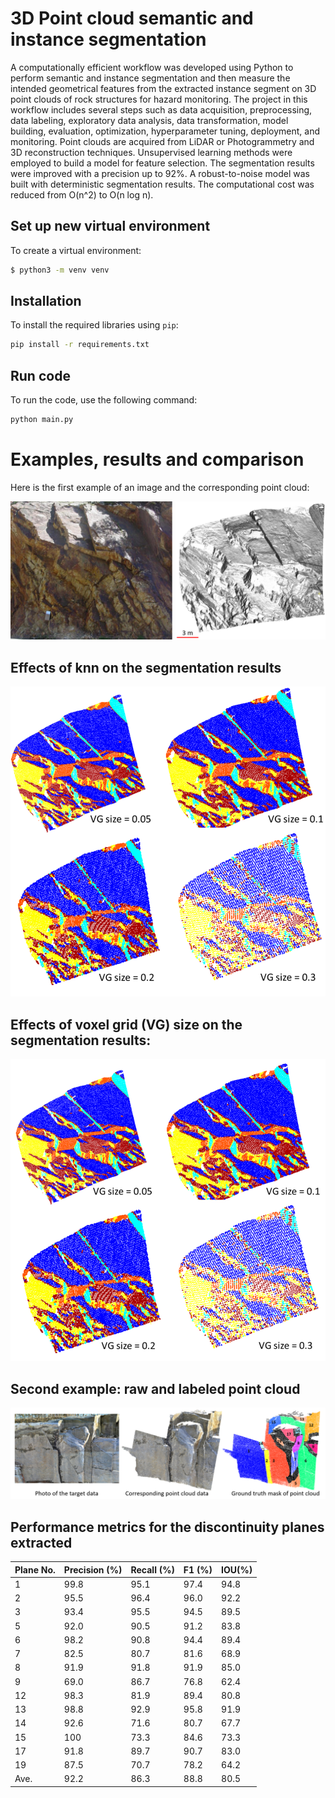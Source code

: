 # 3D Point cloud semantic and instance segmentation

A computationally efficient workflow was developed using Python to perform semantic and instance segmentation and then measure the intended geometrical features from the extracted instance segment on  3D point clouds of rock structures for hazard monitoring. The project in this workflow includes several steps such as data acquisition, preprocessing, data labeling, exploratory data analysis, data transformation, model building, evaluation, optimization, hyperparameter tuning, deployment, and monitoring. Point clouds are acquired from LiDAR or Photogrammetry and 3D reconstruction techniques. Unsupervised learning methods were employed to build a model for feature selection. The segmentation results were improved with a precision up to 92%. A robust-to-noise model was built with deterministic segmentation results. The computational cost was reduced from O(n^2) to O(n log n).


## Set up new virtual environment
To create a virtual environment:

```bash
$ python3 -m venv venv
```

## Installation

To install the required libraries using ```pip```:

```bash
pip install -r requirements.txt
```

## Run code
To run the code, use the following command:

```bash
python main.py
```

# Examples, results and comparison

Here is the first example of an image and the corresponding point cloud:

![Alt text](ImageAndPointCloud.png)

## Effects of knn on the segmentation results 
![Alt text](Knneffect.png)


## Effects of voxel grid (VG) size on the  segmentation results:
![Alt text](Voxelgridseize.png)

## Second example: raw and labeled point cloud
![Alt text](Photo_PC1_mask_.png)

## Performance metrics for the discontinuity planes extracted 
| Plane No.      | Precision (%)  | Recall (%) | F1 (%) | IOU(%) |
|----------------|----------------|----------------|----------------|----------------|
| 1              | 99.8   | 95.1             | 97.4          |94.8|
| 2              | 95.5   | 96.4             | 96.0          |92.2|
| 3              | 93.4   | 95.5             | 94.5          |89.5|
| 5              | 92.0   | 90.5             | 91.2          |83.8|
| 6              | 98.2   | 90.8             | 94.4          |89.4|
| 7              | 82.5   | 80.7             | 81.6          |68.9|
| 8              | 91.9   | 91.8             | 91.9          |85.0|
| 9              | 69.0   | 86.7             | 76.8          |62.4|
| 12             | 98.3   | 81.9             | 89.4          |80.8|
| 13             | 98.8   | 92.9             | 95.8          |91.9|
| 14             | 92.6   | 71.6             | 80.7          |67.7|
| 15             | 100    | 73.3             | 84.6          |73.3|
| 17             | 91.8   | 89.7             | 90.7          |83.0|
| 19             | 87.5   | 70.7             | 78.2          |64.2|
| Ave.           | 92.2   | 86.3             | 88.8          |80.5|



